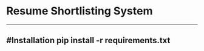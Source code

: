 # Resume Shortlisting System
----------------------------
#Installation
pip install -r requirements.txt
-------------------------------

